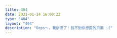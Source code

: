 ```yaml
---
title: 404
date: 2021-01-14 16:00:22
type: "404"
layout: "404"
description: "Oops～，我崩溃了！找不到你想要的页面 :("
---
```

